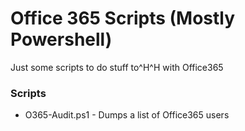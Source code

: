 # Office 365 Scripts (Mostly Powershell)

Just some scripts to do stuff to^H^H with Office365


### Scripts

 * O365-Audit.ps1 - Dumps a list of Office365 users
